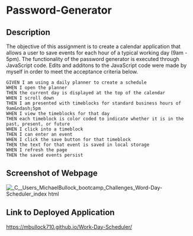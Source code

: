 # Password-Generator

## Description

The objective of this assignment is to create a calendar application that allows a user to save events for each hour of a typical working day (9am - 5pm). The functionality of the password generator is executed through JavaScript code. Edits and additons to the JavaScript code were made by myself in order to meet the acceptance criteria below.

```
GIVEN I am using a daily planner to create a schedule
WHEN I open the planner
THEN the current day is displayed at the top of the calendar
WHEN I scroll down
THEN I am presented with timeblocks for standard business hours of 9am&ndash;5pm
WHEN I view the timeblocks for that day
THEN each timeblock is color coded to indicate whether it is in the past, present, or future
WHEN I click into a timeblock
THEN I can enter an event
WHEN I click the save button for that timeblock
THEN the text for that event is saved in local storage
WHEN I refresh the page
THEN the saved events persist
```

## Screenshot of Webpage

![_C__Users_MichaelBullock_bootcamp_Challenges_Word-Day-Scheduler_index html](https://github.com/mbullock710/Work-Day-Scheduler/assets/148500556/c0077231-3022-4b57-8134-8915379b9f86)

## Link to Deployed Application

https://mbullock710.github.io/Work-Day-Scheduler/
